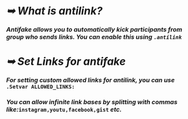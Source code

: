 # _➥ What is antilink?_
### _Antifake allows you to automatically kick participants from group who sends links. You can enable this using `.antilink`_
# _➥ Set Links for antifake_
### _For setting custom allowed links for antilink, you can use_ `.Setvar ALLOWED_LINKS:`
### _You can allow infinite link bases by splitting with commas like:_`instagram,youtu,facebook,gist` _etc._

